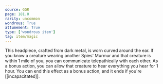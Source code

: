 ```yaml
---
source: GGR
page: 181.0
rarity: uncommon
wondrous: True
attunement: True
type: ['wondrous item']
tag: item/magic
---
```


This headpiece, crafted from dark metal, is worn curved around the ear. If you know a creature wearing another Spies' Murmur and that creature is within 1 mile of you, you can communicate telepathically with each other. As a bonus action, you can allow that creature to hear everything you hear for 1 hour. You can end this effect as a bonus action, and it ends if you're [[incapacitated]].


